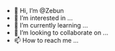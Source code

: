 - 👋 Hi, I’m @Zebun
- 👀 I’m interested in ...
- 🌱 I’m currently learning ...
- 💞️ I’m looking to collaborate on ...
- 📫 How to reach me ...

<!---
Zebun/Zebun is a ✨ special ✨ repository because its `README.md` (this file) appears on your GitHub profile.
You can click the Preview link to take a look at your changes.
--->
